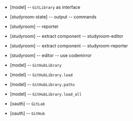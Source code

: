 - [model] -- `GitLibrary` as interface

- [studyroom-state] -- output -- commands

- [studyroom] -- reporter

- [studyroom] -- extract component -- studyroom-editor
- [studyroom] -- extract component -- studyroom-reporter

- [studyroom] -- editor -- use codemirror

- [model] -- `GitHubLibrary`
- [model] -- `GitHubLibrary.load`
- [model] -- `GitHubLibrary.paths`
- [model] -- `GitHubLibrary.load_all`

- [oauth] -- `GitLab`
- [oauth] -- `GitHub`
